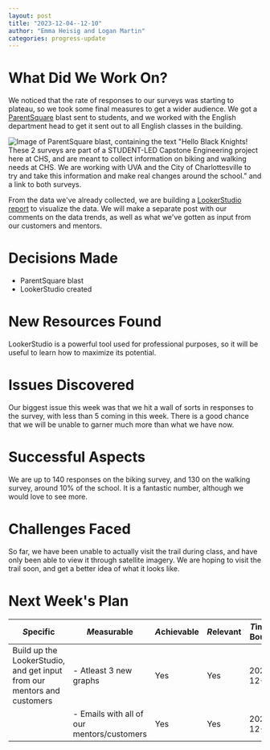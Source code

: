 ```yaml
---
layout: post
title: "2023-12-04--12-10"
author: "Emma Heisig and Logan Martin"
categories: progress-update
---
```


# What Did We Work On?

We noticed that the rate of responses to our surveys was starting to plateau, so we took some final measures to get a wider audience. We got a [ParentSquare](https://www.parentsquare.com/) blast sent to students, and we worked with the English department head to get it sent out to all English classes in the building.

![Image of ParentSquare blast, containing the text "Hello Black Knights! These 2 surveys are part of a STUDENT-LED Capstone Engineering project here at CHS, and are meant to collect information on biking and walking needs at CHS. We are working with UVA and the City of Charlottesville to try and take this information and make real changes around the school." and a link to both surveys.](/Multi-Use-Trails/Assets/2023-12-05_ParentSquare-Blast.png)

From the data we've already collected, we are building a [LookerStudio report](https://lookerstudio.google.com/reporting/bdcd725b-0045-48fd-8a98-3136d066fc12/page/eqTjD) to visualize the data. We will make a separate post with our comments on the data trends, as well as what we've gotten as input from our customers and mentors.

# Decisions Made

- ParentSquare blast
- LookerStudio created

# New Resources Found

LookerStudio is a powerful tool used for professional purposes, so it will be useful to learn how to maximize its potential.

# Issues Discovered

Our biggest issue this week was that we hit a wall of sorts in responses to the survey, with less than 5 coming in this week. There is a good chance that we will be unable to garner much more than what we have now.

# Successful Aspects

We are up to 140 responses on the biking survey, and 130 on the walking survey, around 10% of the school. It is a fantastic number, although we would love to see more.

# Challenges Faced

So far, we have been unable to actually visit the trail during class, and have only been able to view it through satellite imagery. We are hoping to visit the trail soon, and get a better idea of what it looks like.

# Next Week's Plan

| *S*pecific                                                              | *M*easurable                               | *A*chievable | *R*elevant | *T*ime-Bound |
| ----------------------------------------------------------------------- | ------------------------------------------ | ------------ | ---------- | ------------ |
| Build up the LookerStudio, and get input from our mentors and customers | - Atleast 3 new graphs                     | Yes          | Yes        | 2023-12-16   |
|                                                                         | - Emails with all of our mentors/customers | Yes          | Yes        | 2023-12-16   |
